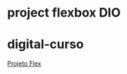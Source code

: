 # project flexbox DIO

# digital-curso

[Projeto Flex](https://mjpfelicia.github.io/digital-curso/flex-projeto/)
